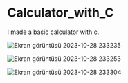 # Calculator_with_C
I made a basic calculator with c.


![Ekran görüntüsü 2023-10-28 233235](https://github.com/soykuvvetberat34/Calculator_with_C/assets/69586522/a2338848-2f02-4707-ab7e-4ba73b8b96d4)



![Ekran görüntüsü 2023-10-28 233253](https://github.com/soykuvvetberat34/Calculator_with_C/assets/69586522/422caa6d-1748-4b2f-9c5e-46924e371706)



![Ekran görüntüsü 2023-10-28 233304](https://github.com/soykuvvetberat34/Calculator_with_C/assets/69586522/3c33fd52-ea6c-412a-a4c3-60012eaa11b8)
